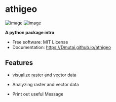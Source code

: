 # athigeo


[![image](https://img.shields.io/pypi/v/athigeo.svg)](https://pypi.python.org/pypi/athigeo)
[![image](https://img.shields.io/conda/vn/conda-forge/athigeo.svg)](https://anaconda.org/conda-forge/athigeo)


**A python package intro**


-   Free software: MIT License
-   Documentation: https://Dmutai.github.io/athigeo
    

## Features

-   visualize raster and vector data

- Analyzing raster and vector data
- Print out useful Message
